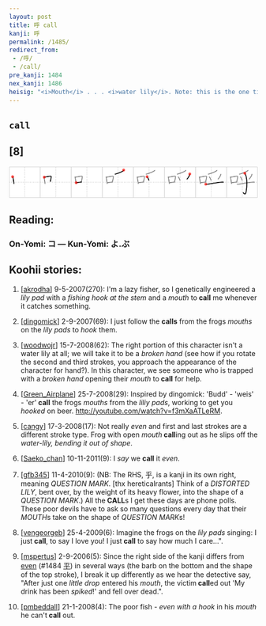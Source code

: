 ```yaml
---
layout: post
title: 呼 call
kanji: 呼
permalink: /1485/
redirect_from:
 - /呼/
 - /call/
pre_kanji: 1484
nex_kanji: 1486
heisig: "<i>Mouth</i> . . . <i>water lily</i>. Note: this is the one time that the &quot;stem&quot; has a barb at the end. Work this fact into your story."
---
```


## `call`

## [8]

<div class="stroke"><img src="../images/E591BC.png" /></div>

## Reading:

### On-Yomi: コ &mdash; Kun-Yomi: よ.ぶ

## Koohii stories:

1) [<a href="http://kanji.koohii.com/profile/akrodha">akrodha</a>] 9-5-2007(270): I&#039;m a lazy fisher, so I genetically engineered a <em>lily pad</em> with a <em>fishing hook at the stem</em> and a <em>mouth</em> to<strong> call</strong> me whenever it catches something. 

2) [<a href="http://kanji.koohii.com/profile/dingomick">dingomick</a>] 2-9-2007(69): I just follow the <strong>calls</strong> from the frogs <em>mouths</em> on the <em>lily pads</em> to <em>hook</em> them. 

3) [<a href="http://kanji.koohii.com/profile/woodwojr">woodwojr</a>] 15-7-2008(62): The right portion of this character isn&#039;t a water lily at all; we will take it to be a <em>broken hand</em> (see how if you rotate the second and third strokes, you approach the appearance of the character for hand?). In this character, we see someone who is trapped with a <em>broken hand</em> opening their <em>mouth</em> to<strong> call</strong> for help. 

4) [<a href="http://kanji.koohii.com/profile/Green_Airplane">Green_Airplane</a>] 25-7-2008(29): Inspired by dingomick: &#039;Budd&#039; - &#039;weis&#039; - &#039;er&#039;<strong> call</strong> the frogs <em>mouths</em> from the <em>liliy pads</em>, working to get you <em>hooked</em> on beer. <a href="http://youtube.com/watch?v=f3mXaATLeRM">http://youtube.com/watch?v=f3mXaATLeRM</a>. 

5) [<a href="http://kanji.koohii.com/profile/cangy">cangy</a>] 17-3-2008(17): Not really <em>even</em> and first and last strokes are a different stroke type. Frog with open <em>mouth</em><strong> call</strong>ing out as he slips off the <em>water-lily, bending it out of shape</em>. 

6) [<a href="http://kanji.koohii.com/profile/Saeko_chan">Saeko_chan</a>] 10-11-2011(9): I <em>say</em> we <strong>call</strong> it <em>even</em>. 

7) [<a href="http://kanji.koohii.com/profile/gfb345">gfb345</a>] 11-4-2010(9): (NB: The RHS, 乎, is a kanji in its own right, meaning <em>QUESTION MARK</em>. [thx hereticalrants] Think of a <em>DISTORTED LILY</em>, bent over, by the weight of its heavy flower, into the shape of a <em>QUESTION MARK</em>.) All the<strong> CALL</strong>s I get these days are phone polls. These poor devils have to ask so many questions every day that their <em>MOUTH</em>s take on the shape of <em>QUESTION MARK</em>s! 

8) [<a href="http://kanji.koohii.com/profile/vengeorgeb">vengeorgeb</a>] 25-4-2009(6): Imagine the frogs on the <em>lily pads</em> singing: I just<strong> call</strong>, to say I love you! I just<strong> call</strong> to say how much I care...&quot;. 

9) [<a href="http://kanji.koohii.com/profile/mspertus">mspertus</a>] 2-9-2006(5): Since the right side of the kanji differs from <a href="../1484">even</a> <span class="index">(#1484 <a href="http://jisho.org/kanji/details/平">平</a>)</span> in several ways (the barb on the bottom and the shape of the top stroke), I break it up differently as we hear the detective say, &quot;After just one <em>little drop</em> entered his <em>mouth</em>, the victim<strong> call</strong>ed out &#039;My drink has been <em>spiked</em>!&#039; and fell over dead.&quot;. 

10) [<a href="http://kanji.koohii.com/profile/pmbeddall">pmbeddall</a>] 21-1-2008(4): The poor fish - <em>even with a hook</em> in his <em>mouth</em> he can&#039;t<strong> call</strong> out. 
